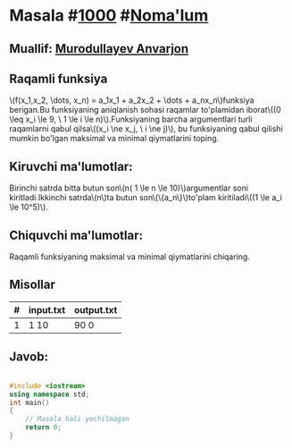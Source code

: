 
<h1>Masala #<a href="https://robocontest.uz/tasks/1000">1000</a> #<a href="https://robocontest.uz/tasks?category=1">Noma'lum</a></h1>
<h2> Muallif: <a href="https://robocontest.uz/profile/lordcoder">Murodullayev Anvarjon</a></h2>
<h2>Raqamli funksiya</h2>
<p>\(f(x_1,x_2, \dots, x_n) = a_1x_1 + a_2x_2 + \dots + a_nx_n\)funksiya berigan.Bu funksiyaning aniqlanish sohasi raqamlar to'plamidan iborat\((0 \leq x_i \le 9, \ 1 \le i \le n)\).Funksiyaning barcha argumentlari turli raqamlarni qabul qilsa\((x_i \ne x_j, \ i \ne j)\), bu funksiyaning qabul qilishi mumkin bo'lgan maksimal va minimal qiymatlarini toping.</p>
<h2>Kiruvchi ma'lumotlar:</h2>
<p>Birinchi satrda bitta butun son\(n( 1 \le n \le 10)\)argumentlar soni kiritladi.Ikkinchi satrda\(n\)ta butun son\(\{a_n\}\)to'plam kiritiladi\((1 \le a_i \le 10^5)\).</p>
<h2>Chiquvchi ma'lumotlar:</h2>
<p>Raqamli funksiyaning maksimal va minimal qiymatlarini chiqaring.</p>
<h2>Misollar</h2>
<table>
    <thead>
        <tr>
            <th>#</th>
            <th>input.txt</th>
            <th>output.txt</th>
        </tr>
    </thead>
    <tbody>
            <tr>
                <td>1</td>
                <td>1
10</td>
                <td>90 0</td>
            </tr>
    </tbody>
    </table>
    
<h2>Javob:</h2>

######
```cpp
#include <iostream>
using namespace std;
int main()
{
    // Masala hali yechilmagan
    return 0;
}
```
